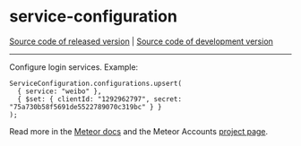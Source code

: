 # service-configuration
[Source code of released version](https://github.com/meteor/meteor/tree/master/packages/service-configuration) | [Source code of development version](https://github.com/meteor/meteor/tree/devel/packages/service-configuration)
***

Configure login services. Example:

```
ServiceConfiguration.configurations.upsert(
  { service: "weibo" },
  { $set: { clientId: "1292962797", secret: "75a730b58f5691de5522789070c319bc" } }
);
```

Read more in the [Meteor
docs](http://docs.meteor.com/#meteor_loginwithexternalservice) and the
Meteor Accounts [project page](https://www.meteor.com/accounts).
